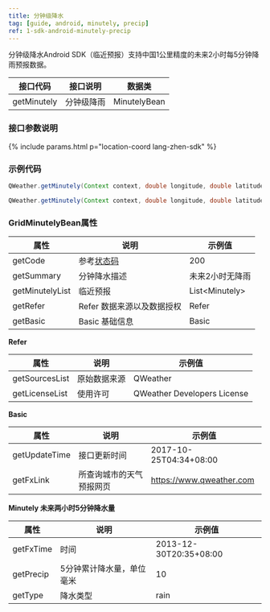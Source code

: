 ```yaml
---
title: 分钟级降水
tag: [guide, android, minutely, precip]
ref: 1-sdk-android-minutely-precip
---
```


分钟级降水Android SDK（临近预报）支持中国1公里精度的未来2小时每5分钟降雨预报数据。

| 接口代码| 接口说明       | 数据类       |
| ---------- | ----------- | ------------ |
| getMinutely | 分钟级降雨 | MinutelyBean |

### 接口参数说明

{% include params.html p="location-coord lang-zhen-sdk" %}

### 示例代码

```java
QWeather.getMinutely(Context context, double longitude, double latitude, QWeather.OnResultMinutelyListener listener);

QWeather.getMinutely(Context context, double longitude, double latitude, Lang lang, QWeather.OnResultMinutelyListener listener);
```

### GridMinutelyBean属性

| 属性            | 说明                       | 示例值               |
| --------------- | -------------------------- | -------------------- |
| getCode         | 参考[状态码](/docs/resource/status-code/)                    | 200  |
| getSummary      | 分钟降水描述               | 未来2小时无降雨      |
| getMinutelyList | 临近预报                   | List&lt;Minutely&gt; |
| getRefer        | Refer 数据来源以及数据授权 | Refer                |
| getBasic        | Basic 基础信息             | Basic                |

**Refer**

| 属性           | 说明         | 示例值             |
| -------------- | ------------ | ------------------ |
| getSourcesList | 原始数据来源 | QWeather      |
| getLicenseList | 使用许可     | QWeather Developers License |

**Basic**

| 属性          | 说明                     | 示例值               |
| ------------- | ------------------------ | -------------------- |
| getUpdateTime | 接口更新时间             | 2017-10-25T04:34+08:00     |
| getFxLink     | 所查询城市的天气预报网页 | https://www.qweather.com |

**Minutely 未来两小时5分钟降水量**

| 属性      | 说明                       | 示例值           |
| --------- | -------------------------- | ---------------- |
| getFxTime | 时间 | 2013-12-30T20:35+08:00 |
| getPrecip | 5分钟累计降水量，单位毫米                     | 10               |
| getType   | 降水类型                   | rain             |
